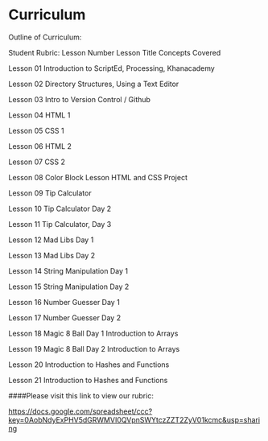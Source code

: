 Curriculum
==========

Outline of Curriculum:

Student Rubric:
Lesson Number	Lesson Title	Concepts Covered
Lesson 01	Introduction to ScriptEd, Processing, Khanacademy	
Lesson 02	Directory Structures, Using a Text Editor
	Lesson 03	Intro to Version Control / Github	
Lesson 04	HTML 1	
Lesson 05	CSS 1	Lesson 06	HTML 2	Lesson 07	CSS 2	Lesson 08	Color Block Lesson	HTML and CSS Project

Lesson 09	Tip Calculator 
Lesson 10	Tip Calculator Day 2	Lesson 11	Tip Calculator, Day 3	Lesson 12	Mad Libs Day 1	Lesson 13	Mad Libs Day 2	

Lesson 14	String Manipulation Day 1	Lesson 15	String Manipulation Day 2	Lesson 16	Number Guesser Day 1	Lesson 17	Number Guesser Day 2	Lesson 18	Magic 8 Ball Day 1	Introduction to ArraysLesson 19	Magic 8 Ball Day 2	Introduction to ArraysLesson 20	Introduction to Hashes and FunctionsLesson 21	Introduction to Hashes and Functions

####Please visit this link to view our rubric: 

https://docs.google.com/spreadsheet/ccc?key=0AobNdyExPHV5dGRWMVI0QVpnSWYtczZZT2ZyV01kcmc&usp=sharing